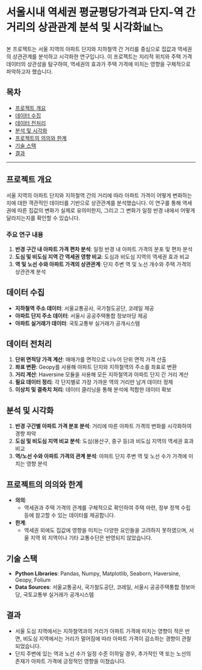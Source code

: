 # 서울시내 역세권 평균평당가격과 단지-역 간 거리의 상관관계 분석 및 시각화📊📉
본 프로젝트는 서울 지역의 아파트 단지와 지하철역 간 거리를 중심으로 집값과 역세권의 상관관계를 분석하고 시각화한 연구입니다. 이 프로젝트는 지리적 위치와 주택 가격 데이터의 상관성을 탐구하여, 역세권의 효과가 주택 가격에 미치는 영향을 구체적으로 파악하고자 했습니다.

## 목차

- [프로젝트 개요](#프로젝트-개요)
- [데이터 수집](#데이터-수집)
- [데이터 전처리](#데이터-전처리)
- [분석 및 시각화](#분석-및-시각화)
- [프로젝트의 의의와 한계](#프로젝트의-의의와-한계)
- [기술 스택](#기술-스택)
- [결과](#결과)

---

## 프로젝트 개요

서울 지역의 아파트 단지와 지하철역 간의 거리에 따라 아파트 가격이 어떻게 변화하는지에 대한 객관적인 데이터를 기반으로 상관관계를 분석했습니다. 이 연구를 통해 역세권에 따른 집값의 변화가 실제로 유의미한지, 그리고 그 변화가 일정 반경 내에서 어떻게 달라지는지를 확인할 수 있습니다.

### 주요 연구 내용
1. **반경 구간 내 아파트 가격 편차 분석**: 일정 반경 내 아파트 가격의 분포 및 편차 분석
2. **도심 및 비도심 지역 간 역세권 영향 비교**: 도심과 비도심 지역의 역세권 효과 비교
3. **역 및 노선 수와 아파트 가격의 상관관계**: 단지 주변 역 및 노선 개수와 주택 가격의 상관관계 분석

## 데이터 수집

- **지하철역 주소 데이터**: 서울교통공사, 국가철도공단, 코레일 제공
- **아파트 단지 주소 데이터**: 서울시 공공주택통합 정보마당 제공
- **아파트 실거래가 데이터**: 국토교통부 실거래가 공개시스템

## 데이터 전처리

1. **단위 면적당 가격 계산**: 매매가를 면적으로 나누어 단위 면적 가격 산출
2. **좌표 변환**: Geopy를 사용해 아파트 단지와 지하철역의 주소를 좌표로 변환
3. **거리 계산**: Haversine 모듈을 사용해 모든 지하철역과 아파트 단지 간 거리 계산
4. **필요 데이터 정리**: 각 단지별로 가장 가까운 역의 거리만 남겨 데이터 정제
5. **이상치 및 결측치 처리**: 데이터 클리닝을 통해 분석에 적합한 데이터 확보

## 분석 및 시각화

1. **반경 구간별 아파트 가격 분포 분석**: 거리에 따른 아파트 가격의 변화를 시각화하여 경향 파악
2. **도심 및 비도심 지역 비교 분석**: 도심(용산구, 중구 등)과 비도심 지역의 역세권 효과 비교
3. **역/노선 수와 아파트 가격의 관계 분석**: 아파트 단지 주변 역 및 노선 수가 가격에 미치는 영향 분석

## 프로젝트의 의의와 한계

- **의의**:
  - 역세권과 주택 가격의 관계를 구체적으로 확인하여 주택 마련, 정부 정책 수립 등에 참고할 수 있는 데이터를 제공합니다.
- **한계**:
  - 역세권 외에도 집값에 영향을 미치는 다양한 요인들을 고려하지 못하였으며, 서울 지역 외 지역이나 기타 교통수단은 반영되지 않았습니다.

## 기술 스택

- **Python Libraries**: Pandas, Numpy, Matplotlib, Seaborn, Haversine, Geopy, Folium
- **Data Sources**: 서울교통공사, 국가철도공단, 코레일, 서울시 공공주택통합 정보마당, 국토교통부 실거래가 공개시스템

## 결과

- 서울 도심 지역에서는 지하철역과의 거리가 아파트 가격에 미치는 영향이 적은 반면, 비도심 지역에서는 거리가 멀어짐에 따라 아파트 가격이 감소하는 경향이 관찰되었습니다.
- 단지 주변에 있는 역과 노선 수가 일정 수준 이하일 경우, 추가적인 역 또는 노선의 존재가 아파트 가격에 긍정적인 영향을 미쳤습니다.
